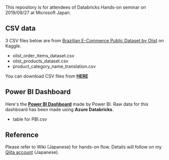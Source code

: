 This repository is for attendees of Databricks Hands-on seminar on 2019/09/27 at Microsoft Japan.

## CSV data
3 CSV files below are from [Brazilian E-Commerce Public Dataset by Olist](https://www.kaggle.com/olistbr/brazilian-ecommerce) on Kaggle.

- olist_order_items_dataset.csv
- olist_products_dataset.csv
- product_category_name_translation.csv

You can download CSV files from [**HERE**](https://github.com/catetin/Databricks_Handson_Seminar/archive/master.zip)

## Power BI Dashboard
Here's the [**Power BI Dashboard**](https://app.powerbi.com/view?r=eyJrIjoiOGFmOTM5NDEtNTZkMi00MmYxLWFmZDAtYzgzNWYxNjFlN2FlIiwidCI6IjYxNTc5NTU5LWNiM2EtNGZmYy1hOTVmLTkwNzYzMmJhNDRlOCJ9) made by Power BI. Raw data for this dashboard has been made using **Azure Databricks**.

- table for PBI.csv


## Reference
Please refer to Wiki (Japanese) for hands-on flow. Details will follow on my [Qiita account](https://qiita.com/Catetin0310) (Japanese).


